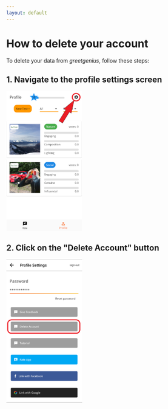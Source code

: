 ```yaml
---
layout: default
---
```

# How to delete your account

To delete your data from <em>greetgenius</em>, follow these steps:

## 1. Navigate to the profile settings screen

<img src="profile.png" alt="Profile Screen Icon" width="200"/>

## 2. Click on the "Delete Account" button

<img src="deleteAcc.png" alt="Delete data button" width="200"/>

